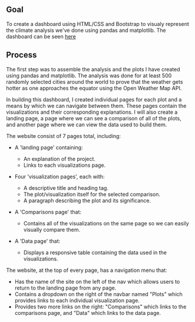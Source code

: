## Goal

To create a dashboard using HTML/CSS and Bootstrap to visualy represent the climate analysis we've done using pandas and matplotlib. The dashboard can be seen [here](https://surabhisood.github.io/index.html)

## Process

The first step was to assemble the analysis and the plots I have created using pandas and matplotlib. The analysis was done for at least 500 randomly selected cities around the world to prove that the weather gets hotter as one approaches the equator using the Open Weather Map API.

In building this dashboard, I created individual pages for each plot and a means by which we can navigate between them. These pages contain the visualizations and their corresponding explanations. I will also create a landing page, a page where we can see a comparison of all of the plots, and another page where we can view the data used to build them.

The website consist of 7 pages total, including:

* A 'landing page' containing:
  * An explanation of the project.
  * Links to each visualizations page.

* Four 'visualization pages', each with:
  * A descriptive title and heading tag.
  * The plot/visualization itself for the selected comparison.
  * A paragraph describing the plot and its significance.

* A 'Comparisons page' that:
  * Contains all of the visualizations on the same page so we can easily visually compare them.

* A 'Data page' that:
  * Displays a responsive table containing the data used in the visualizations.
    
The website, at the top of every page, has a navigation menu that:

* Has the name of the site on the left of the nav which allows users to return to the landing page from any page.
* Contains a dropdown on the right of the navbar named "Plots" which provides links to each individual visualization page.
* Provides two more links on the right: "Comparisons" which links to the comparisons page, and "Data" which links to the data page.
